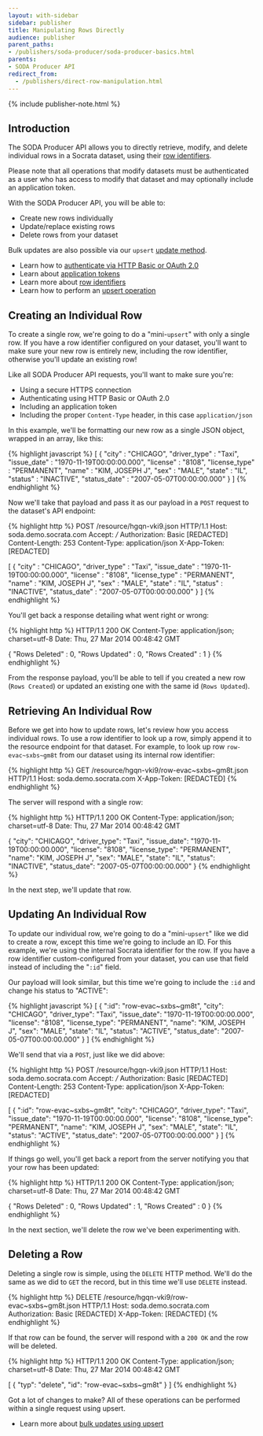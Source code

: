 ```yaml
---
layout: with-sidebar
sidebar: publisher
title: Manipulating Rows Directly
audience: publisher
parent_paths:
- /publishers/soda-producer/soda-producer-basics.html
parents:
- SODA Producer API
redirect_from:
  - /publishers/direct-row-manipulation.html
---
```


{% include publisher-note.html %}

## Introduction

The SODA Producer API allows you to directly retrieve, modify, and delete individual rows in a Socrata dataset, using their [row identifiers](/docs/row-identifiers.html).

Please note that all operations that modify datasets must be authenticated as a user who has access to modify that dataset and may optionally include an application token.

With the SODA Producer API, you will be able to:

- Create new rows individually
- Update/replace existing rows
- Delete rows from your dataset

Bulk updates are also possible via our `upsert` [update method](/publishers/soda-producer/upsert.html).

<ul class="well">
  <li>Learn how to <a href="/docs/authentication.html">authenticate via HTTP Basic or OAuth 2.0</a></li>
  <li>Learn about <a href="/docs/app-tokens.html">application tokens</a></li>
  <li>Learn more about <a href="/docs/row-identifiers.html">row identifiers</a></li>
  <li>Learn how to perform an <a href="/publishers/soda-producer/upsert.html">upsert operation</a></li>
</ul>

## Creating an Individual Row

To create a single row, we're going to do a "mini-`upsert`" with only a single row. If you have a row identifier configured on your dataset, you'll want to make sure your new row is entirely new, including the row identifier, otherwise you'll update an existing row!

Like all SODA Producer API requests, you'll want to make sure you're:

- Using a secure HTTPS connection
- Authenticating using HTTP Basic or OAuth 2.0
- Including an application token
- Including the proper `Content-Type` header, in this case `application/json`

In this example, we'll be formatting our new row as a single JSON object, wrapped in an array, like this:

{% highlight javascript %}
[ {
  "city" : "CHICAGO",
  "driver_type" : "Taxi",
  "issue_date" : "1970-11-19T00:00:00.000",
  "license" : "8108",
  "license_type" : "PERMANENT",
  "name" : "KIM, JOSEPH J",
  "sex" : "MALE",
  "state" : "IL",
  "status" : "INACTIVE",
  "status_date" : "2007-05-07T00:00:00.000"
} ]
{% endhighlight %}

Now we'll take that payload and pass it as our payload in a `POST` request to the dataset's API endpoint:

{% highlight http %}
POST /resource/hgqn-vki9.json HTTP/1.1
Host: soda.demo.socrata.com
Accept: */*
Authorization: Basic [REDACTED]
Content-Length: 253
Content-Type: application/json
X-App-Token: [REDACTED]

[ {
  "city" : "CHICAGO",
  "driver_type" : "Taxi",
  "issue_date" : "1970-11-19T00:00:00.000",
  "license" : "8108",
  "license_type" : "PERMANENT",
  "name" : "KIM, JOSEPH J",
  "sex" : "MALE",
  "state" : "IL",
  "status" : "INACTIVE",
  "status_date" : "2007-05-07T00:00:00.000"
} ]
{% endhighlight %}

You'll get back a response detailing what went right or wrong:

{% highlight http %}
HTTP/1.1 200 OK
Content-Type: application/json; charset=utf-8
Date: Thu, 27 Mar 2014 00:48:42 GMT

{
  "Rows Deleted" : 0,
  "Rows Updated" : 0,
  "Rows Created" : 1
}
{% endhighlight %}

From the response payload, you'll be able to tell if you created a new row (`Rows Created`) or updated an existing one with the same id (`Rows Updated`).

## Retrieving An Individual Row

Before we get into how to update rows, let's review how you access individual rows. To use a row identifier to look up a row, simply append it to the resource endpoint for that dataset. For example, to look up row `row-evac~sxbs~gm8t` from our dataset using its internal row identifier:

{% highlight http %}
GET /resource/hgqn-vki9/row-evac~sxbs~gm8t.json HTTP/1.1
Host: soda.demo.socrata.com
X-App-Token: [REDACTED]
{% endhighlight %}

The server will respond with a single row:

{% highlight http %}
HTTP/1.1 200 OK
Content-Type: application/json; charset=utf-8
Date: Thu, 27 Mar 2014 00:48:42 GMT

{
  "city": "CHICAGO",
  "driver_type": "Taxi",
  "issue_date": "1970-11-19T00:00:00.000",
  "license": "8108",
  "license_type": "PERMANENT",
  "name": "KIM, JOSEPH J",
  "sex": "MALE",
  "state": "IL",
  "status": "INACTIVE",
  "status_date": "2007-05-07T00:00:00.000"
}
{% endhighlight %}

In the next step, we'll update that row.

## Updating An Individual Row

To update our individual row, we're going to do a "mini-`upsert`" like we did to create a row, except this time we're going to include an ID. For this example, we're using the internal Socrata identifier for the row. If you have a row identifier custom-configured from your dataset, you can use that field instead of including the "`:id`" field.

Our payload will look similar, but this time we're going to include the `:id` and change his status to "ACTIVE":

{% highlight javascript %}
[ {
  ":id": "row-evac~sxbs~gm8t",
  "city": "CHICAGO",
  "driver_type": "Taxi",
  "issue_date": "1970-11-19T00:00:00.000",
  "license": "8108",
  "license_type": "PERMANENT",
  "name": "KIM, JOSEPH J",
  "sex": "MALE",
  "state": "IL",
  "status": "ACTIVE",
  "status_date": "2007-05-07T00:00:00.000"
} ]
{% endhighlight %}

We'll send that via a `POST`, just like we did above:

{% highlight http %}
POST /resource/hgqn-vki9.json HTTP/1.1
Host: soda.demo.socrata.com
Accept: */*
Authorization: Basic [REDACTED]
Content-Length: 253
Content-Type: application/json
X-App-Token: [REDACTED]

[ {
  ":id": "row-evac~sxbs~gm8t",
  "city": "CHICAGO",
  "driver_type": "Taxi",
  "issue_date": "1970-11-19T00:00:00.000",
  "license": "8108",
  "license_type": "PERMANENT",
  "name": "KIM, JOSEPH J",
  "sex": "MALE",
  "state": "IL",
  "status": "ACTIVE",
  "status_date": "2007-05-07T00:00:00.000"
} ]
{% endhighlight %}

If things go well, you'll get back a report from the server notifying you that your row has been updated:

{% highlight http %}
HTTP/1.1 200 OK
Content-Type: application/json; charset=utf-8
Date: Thu, 27 Mar 2014 00:48:42 GMT

{
  "Rows Deleted" : 0,
  "Rows Updated" : 1,
  "Rows Created" : 0
}
{% endhighlight %}

In the next section, we'll delete the row we've been experimenting with.

## Deleting a Row

Deleting a single row is simple, using the `DELETE` HTTP method. We'll do the same as we did to `GET` the record, but in this time we'll use `DELETE` instead.

{% highlight http %}
DELETE /resource/hgqn-vki9/row-evac~sxbs~gm8t.json HTTP/1.1
Host: soda.demo.socrata.com
Authorization: Basic [REDACTED]
X-App-Token: [REDACTED]
{% endhighlight %}

If that row can be found, the server will respond with a `200 OK` and the row will be deleted.

{% highlight http %}
HTTP/1.1 200 OK
Content-Type: application/json; charset=utf-8
Date: Thu, 27 Mar 2014 00:48:42 GMT

[
  {
    "typ": "delete",
    "id": "row-evac~sxbs~gm8t"
  }
]
{% endhighlight %}

Got a lot of changes to make? All of these operations can be performed within a single request using upsert.

<ul class="well">
  <li>Learn more about <a href="/publishers/soda-producer/upsert.html">bulk updates using upsert</a></li>
</ul>
